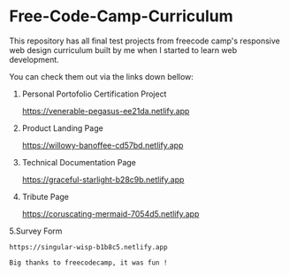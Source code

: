 # Free-Code-Camp-Curriculum
This repository has all final test projects from freecode camp's responsive web design curriculum built by me when I started to learn web development.

You can check them out via the links down bellow:

1. Personal Portofolio Certification Project

	https://venerable-pegasus-ee21da.netlify.app

2. Product Landing Page

	https://willowy-banoffee-cd57bd.netlify.app

3. Technical Documentation Page

	https://graceful-starlight-b28c9b.netlify.app

4. Tribute Page

	https://coruscating-mermaid-7054d5.netlify.app

5.Survey Form

	https://singular-wisp-b1b8c5.netlify.app

	Big thanks to freecodecamp, it was fun !

	